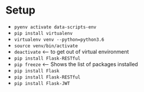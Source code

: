 # Setup
- `pyenv activate data-scripts-env`
- `pip install virtualenv`
- `virtualenv venv --python=python3.6`
- `source venv/bin/activate`
- `deactivate` <-- to get out of virtual environment
- `pip install Flask-RESTful`
- `pip freeze` <-- Shows the list of packages installed
- `pip install Flask`
- `pip install Flask-RESTful`
- `pip install Flask-JWT`

